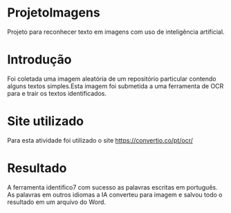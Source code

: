# ProjetoImagens
Projeto para reconhecer texto em imagens com uso de inteligência artificial.

# Introdução 
Foi coletada uma imagem aleatória de um repositório particular contendo alguns textos simples.Esta imagem foi submetida a uma ferramenta de OCR para e trair os textos identificados.

# Site utilizado 
Para esta atividade foi utilizado o site https://convertio.co/pt/ocr/

# Resultado
A ferramenta identifico7 com sucesso as palavras escritas em português. As palavras em outros idiomas a IA converteu para imagem e salvou todo o resultado em um arquivo do Word.
